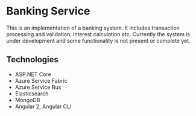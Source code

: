 # Banking Service
This is an implementation of a banking system. It includes transaction processing and validation, interest calculation etc. Currently the system is under development and some functionality is not present or complete yet. 

## Technologies
* ASP.NET Core
* Azure Service Fabric
* Azure Service Bus
* Elasticsearch
* MongoDB
* Angular 2, Angular CLI